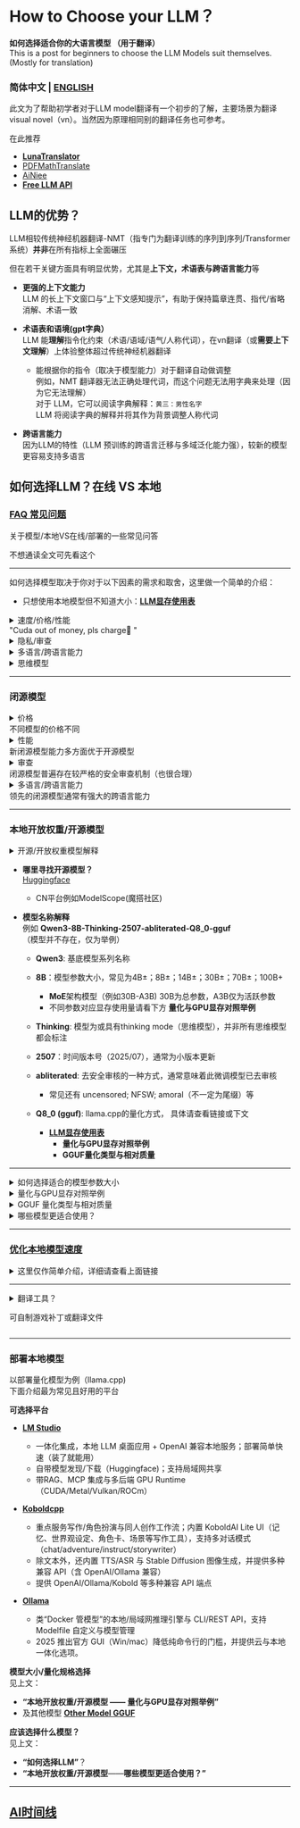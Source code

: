 # How to Choose your LLM？
**如何选择适合你的大语言模型 （用于翻译）**  </br>
This is a post for beginners to choose the LLM Models suit themselves. (Mostly for translation)

### 简体中文  | [ENGLISH](README_en.md)
此文为了帮助初学者对于LLM model翻译有一个初步的了解，主要场景为翻译visual novel（vn）。当然因为原理相同别的翻译任务也可参考。

在此推荐
- [**LunaTranslator**](https://github.com/HIllya51/LunaTranslator)
- [PDFMathTranslate](https://github.com/PDFMathTranslate/PDFMathTranslate-next)
- [AiNiee](https://github.com/NEKOparapa/AiNiee)
- [**Free LLM API**](Freellmapi.md)


## LLM的优势？
LLM相较传统神经机器翻译-NMT（指专门为翻译训练的序列到序列/Transformer 系统）**并非**在所有指标上全面碾压</br>

但在若干关键方面具有明显优势，尤其是**上下文，术语表与跨语言能力**等
- **更强的上下文能力**</br>
  LLM 的长上下文窗口与“上下文感知提示”，有助于保持篇章连贯、指代/省略消解、术语一致

- **术语表和语境(gpt字典）**</br>
  LLM 能**理解**指令化约束（术语/语域/语气/人称代词），在vn翻译（或**需要上下文理解**）上体验整体超过传统神经机器翻译
  - 能根据你的指令（取决于模型能力）对于翻译自动做调整 </br>
        例如，NMT 翻译器无法正确处理代词，而这个问题无法用字典来处理（因为它无法理解）</br>
        对于 LLM，它可以阅读字典解释：`黄三：男性名字` </br>
        LLM 将阅读字典的解释并将其作为背景调整人称代词</br>


- **跨语言能力**</br>
  因为LLM的特性（LLM 预训练的跨语言迁移与多域泛化能力强），较新的模型更容易支持多语言

## 如何选择LLM？在线 VS 本地
### [FAQ 常见问题](FAQ.md)

关于模型/本地VS在线/部署的一些常见问答

不想通读全文可先看这个

--------

如何选择模型取决于你对于以下因素的需求和取舍，这里做一个简单的介绍：</br>

- 只想使用本地模型但不知道大小：[**LLM显存使用表**](OtherModels_gguf.md)

<details>
  <summary>速度/价格/性能  </br>
  "Cuda out of money, pls charge💸 "</summary>   </br>
  
LLM可以分为
- **本地模型**
- **在线模型**
  - 在线模型又可分为**官方api**
  - **第三方托管api**
  
本地（托管）模型，顾名思义为用户用自己的电脑/服务器运行LLM

能运行多大参数的模型取决于 **显卡显存带宽/显存大小/算力**
  
- 无论是**本地模型**还是**在线api**，都有价格取舍的问题。</br>
  本地模型需要显卡，在线api需要按量付费，这些价格取决于模型参数大小和你使用的token数量</br>
更大的模型/更快的速度=更好的效果=更多的显存+更多的cuda core=更贵的api价格
  - 谷歌提供**免费层api**，且gemini 2.0flash通常强于70%开源小模型，但有额度限制 更大的模型=更多的限制</br>

- 如果没有8G及以上显卡（最低条件通常6G）（Mac为16G统一内存），**建议选择**[**Free API**](Freellmapi.md)
  - cn内也有类似第三方平台提供一定的免费token服务
  - 笔者没有使用过AMD AI Max+ 395系列，不确定其兼容性或性能
    - 其设计类似Mac统一内存，但带宽更小（相对M3)，算力不足以支撑128G

- 6G及以上显存显卡可选择本地部署大模型
    - 详细请看下文 **[本地开放权重/开源模型 ——量化与GPU显存对照举例]（https://github.com/CYBIRD-D/How-to-Choose-your-LLM-Model-for-translation#%E6%9C%AC%E5%9C%B0%E5%BC%80%E6%94%BE%E6%9D%83%E9%87%8D%E5%BC%80%E6%BA%90%E6%A8%A1%E5%9E%8B）**
      - **6G以下或其它VRAM**请额外查看 [**LLM显存使用表**](OtherModels_gguf.md)
        - 通常4B以下模型已难以保持翻译质量，8B为质量较好的甜点区 

 </details>

 <details>
  <summary>隐私/审查</summary>  

  -  **本地模型**：一般不用担心隐私泄露，都是在本地跑 </br>
    唯一的问题是审查（可选择特定**微调模型**避免）
    
  -  **google ai studio/免费层[API](Freellmapi.md)** 也不用担心隐私泄露，因为没有隐私（笑）。</br>
    谷歌明确free tier的数据会用于模型训练，没有关闭的选项。

  -  **付费api**：因为其性质暂时无法做到E2EE端到端加密，相对接近的TEE（CC-ON/机密计算）需看云服务商是否提供。</br>
     绝大多数服务商只做传输加密与存储加密，服务端可见明文。承诺保护你的数据并定时删除，且有关闭数据用于训练的选项。
      - **审查存在**.一般**越新的模型越严格**（模型本身安全审查更先进）, 但第三方托管通常较官方api更宽松
        - 部分服务商明确有上报协议
    
  - **第三方托管开源模型**：隐私条款由托管方服务商规定</br>
    因为可选模型缘故，用户可选择已经过微调的模型来避免模型审查（托管方/平台是否有审查 笔者不能确定）
</details>

 <details>
  <summary>多语言/跨语言能力</summary>  
   
  - 多语言能力取决于基础模型训练的语料/模型大小/训练技术能力
    
    - 特定的微调模型相比其基础模型会在特定领域进一步加强</br>
    
      - 例如[SakuraLLM](https://github.com/SakuraLLM/SakuraLLM) 针对通用日文语料与轻小说/Galgame等领域的中日语料上进行继续预训练与微调，中日翻译水平大幅增加，</br>
    但在其他领域和语系能力会显著下降，且失去基础模型（Qwen2.5）其余大部分功能，基本仅能用于翻译任务
        
        - 原因为针对性微调会导致训练语料在不同语言上的不均衡及模型容量/分词问题，基底模型多语言语料越少，模型越小，这种现象越明显
</details>

<details> 
  <summary>思维模型</summary>  
  
  - 思维模型（Thinking）因理解上下文语境和用户指令能力进一步加强</br>
    理论上在需要上下文关联的情况下（例如名字/人称）对于整篇文章的翻译会优于未开启时的结果（non-thinking mode）
    - 其文本质量同样取决于训练语料
  - 但思考时间较长，且思维链也需要消耗大量token，通常不适合实时快速翻译
  
</details>

---------

### 闭源模型

<details> 
  <summary>价格</br>
不同模型的价格不同</br>
  </summary>  
以gemini官方api 10USD使用量为例做一个快速的估算：

| 特性         | 2.5 Pro | 2.5 Flash | 2.5 Flash-Lite |
| :----------- | :-----: | :-------: | :--------: |
| 输入上限(或） | ~8M     | ~33.3M     |~100M      |
| 输出上限     | ~1M     |     ~4M    | ~25M       |
| 成本= 输入token* 单价+输出token*单价                |
1. 这里没有计算thinking token
2. 100token≈75 words(English)
3. 或者假设小型聊天式调用≈每次 1,000 个输入 token + 500 个输出 token.</br>
2.5 Pro：约 1,600 次调用</br>
  2.5 Flash：约 6,450 次调用</br>
  2.5 Flash-Lite 或 2.0 Flash：约 33,000 次调用</br>

> Google提供免费层（free tier）api   
> 但会受
> - 请求/分钟 (RPM)
> - Token/分钟 (TPM)
> - 请求/天 (RPD)  
> 等速率限制影响。每天配额按太平洋时间午夜重置


| 模型              | 官方 API 免费层额度（基准）        | AI Studio 内常见/悬停观察到的额度 |
|-------------------|-----------------------------------|--------------------------------|
| Gemini 2.5 Pro    | 5 RPM / 250k TPM / 100 RPD        | 未固定显示     |
| Gemini 2.5 Flash  | 10 RPM / 250k TPM / 250 RPD       | 常见 10 RPM / 500 RPD；2025-06 起部分场景降至 250 RPD |
| Gemini 2.5 Flash-Lite | 15 RPM / 250k TPM / 1000 RPD  | 常见 15 RPM / 500 RPD |
| Gemini 2.0 Flash  | 15 RPM / 1M TPM / 200 RPD         | 常见 15 RPM / 1500 RPD |
| Gemini 2.0 Flash-Lite | 30 RPM / 1M TPM / 200 RPD     | 常见 30 RPM / 1500 RPD |

\*AI Studio vs API：AI Studio页面的使用永久免费，但其界面内的限额与 API 文档表格不总是完全一致；Google 会不定期调整（例如 2.5 Flash 的 RPD 曾被观察到从 500 降到 250）
</details>
  
<details> 
  <summary>性能</br>  
新闭源模型能力多方面优于开源模型</summary>  
  
代表为（截至2025/08）
  - xai（grok 4）
  - Openai （GPT-5 Thinking)
  - Google (Gemini 2.5pro)
  - Anthropic (Claude 4)</br>
  同系列模型之间参数越大，能力越强 （gemini2.5 pro>flash>lite)

多项测评（benchmark）可在[Kaggle](https://www.kaggle.com/benchmarks)查看

</details>

<details> 
  <summary>审查</br>    
闭源模型普遍存在较严格的安全审查机制（也很合理）</summary> 


**审查机制由弱到强为**</br>
grok3/4(容易绕过）≤ claude 3.7 ≤ gemini 2.0 series < gemini 2.5 series < openai第三方api <<< openai(越新的模型越难绕过）
1. Gemini 2.5 free tier审查疑似更严重
2. 各模型网页/客户端Chat版本审核强于api
3. 第三方托管通常审查弱于官方api

</details>

<details>
  <summary>多语言/跨语言能力</br>   
领先的闭源模型通常有强大的跨语言能力</summary> 

| 模型 | 可核实数量 | 依据（范围） | 备注 |
|---|---:|---|---|
| **xAI Grok-3** | **27** | 官方清单（模型） | 厂商列出的文本语言列表。 |
| **xAI Grok-4** | — | — | **未披露**（无官方数据）。 |
| **OpenAI GPT-4** | **26** | 评测覆盖（翻译版 MMLU） | 评测含 26 种语言；评测≠能力上限。 |
| **OpenAI GPT-4o** | **超过GPT-4** | 官方宣称 |   |
| **OpenAI GPT-5** | — | — | **未披露**（无官方数据）。 |
| **Google Gemini 2.5 Pro** | **37** / **40+** | 开发者提示语言 / Web 应用 UI | 两套口径：开发者清单 37；Web 应用 UI 为 40+。 |
| **Anthropic Claude 3.7 / 4 / 4.1** | **15** / **11** | 官方评测覆盖 / 产品/UI 语言 | 评测：英语+14 种非英语（共 15）；UI 语言：11。 |
<details> 
  <summary> Grok3 </summary> 
  
> English（英语）、Spanish（西班牙语）、French（法语）、Afrikaans（南非荷兰语）、Arabic（阿拉伯语）、Bengali（孟加拉语）、Welsh（威尔士语）、German（德语）、Greek（希腊语）、Indonesian（印尼语）、Icelandic（冰岛语）、Italian（意大利语）、Japanese（日语）、Korean（韩语）、Latvian（拉脱维亚语）、Marathi（马拉地语）、Nepali（尼泊尔语）、Punjabi（旁遮普语）、Polish（波兰语）、Russian（俄语）、Swahili（斯瓦希里语）、Telugu（泰卢固语）、Thai（泰语）、Turkish（土耳其语）、Ukrainian（乌克兰语）、Urdu（乌尔都语）、Chinese（中文） </br>
  
 </details>

<details> 
  <summary> GPT-4 </summary> 
  
> English（英语）、Italian（意大利语）、Afrikaans（南非荷兰语）、Spanish（西班牙语）、German（德语）、French（法语）、Indonesian（印尼语）、Russian（俄语）、Polish（波兰语）、Ukrainian（乌克兰语）、Greek（希腊语）、Latvian（拉脱维亚语）、Mandarin（中文）、Arabic（阿拉伯语）、Turkish（土耳其语）、Japanese（日语）、Swahili（斯瓦希里语）、Welsh（威尔士语）、Korean（韩语）、Icelandic（冰岛语）、Bengali（孟加拉语）、Urdu（乌尔都语）、Nepali（尼泊尔语）、Thai（泰语）、Punjabi（旁遮普语）、Marathi（马拉地语）、Telugu（泰卢固语） </br>
</details>

<details> 
  <summary> Gemini </summary>  
  
> 阿拉伯语、孟加拉语、保加利亚语、中文（简体/繁体）、克罗地亚语、捷克语、丹麦语、荷兰语、英语、爱沙尼亚语、波斯语、芬兰语、法语、德语、希腊语、古吉拉特语、希伯来语、印地语、匈牙利语、印尼语、意大利语、日语、卡纳达语、韩语、拉脱维亚语、立陶宛语、马拉雅拉姆语、马拉地语、挪威语、波兰语、葡萄牙语、罗马尼亚语、俄语、塞尔维亚语、斯洛伐克语、斯洛文尼亚语、西班牙语、斯瓦希里语、瑞典语、泰米尔语、泰卢固语、泰语、土耳其语、乌克兰语、乌尔都语、越南语
</details>

<details> 
  <summary> Claude </summary> 
  
> English（英语，基线）、Spanish（西班牙语）、Portuguese（Brazil）（巴西葡萄牙语）、Italian（意大利语）、French（法语）、Indonesian（印尼语）、German（德语）、Arabic（阿拉伯语）、Chinese（Simplified）（简体中文）、Korean（韩语）、Japanese（日语）、Hindi（印地语）、Bengali（孟加拉语）、Swahili（斯瓦希里语）、Yoruba（约鲁巴语）
</details>

</details>

-------
### 本地开放权重/开源模型

<details> 
  <summary> 开源/开放权重模型解释 </summary> 
  
  - 目前开源模型一般指的是开放权重模型  </br>
  - **开放权重**：指模型权重（模型本身）发布，任何人可在一定协议下（例如MIT)使用，修改，微调，商业化等等</br>
  - **真正开源**：公布模型训练/推理代码及流程、模型结构、权重、训练数据来源且足以进行复现实验</br>

</details> 

- **哪里寻找开源模型？** </br>
[Huggingface](https://huggingface.co/)
  - CN平台例如ModelScope(魔搭社区)

- **模型名称解释** </br>
例如 **Qwen3-8B-Thinking-2507-abliterated-Q8_0-gguf** </br>
（模型并不存在，仅为举例）</br>

  - **Qwen3**: 基底模型系列名称
    
  - **8B**：模型参数大小，常见为4B±；8B±；14B±；30B±；70B±；100B+
    - **MoE**架构模型（例如30B-A3B) 30B为总参数，A3B仅为活跃参数
    - 不同参数对应显存使用量请看下方 **量化与GPU显存对照举例**
      
  - **Thinking**: 模型为或具有thinking mode（思维模型），并非所有思维模型都会标注
  
  - **2507**：时间版本号（2025/07），通常为小版本更新
  
  - **abliterated**: 去安全审核的一种方式，通常意味着此微调模型已去审核
    - 常见还有 uncensored; NFSW; amoral（不一定为尾缀）等
   
  - **Q8_0 (gguf)**: llama.cpp的量化方式， 具体请查看链接或下文
    - [**LLM显存使用表**](OtherModels_gguf.md)
      -  **量化与GPU显存对照举例**
      - **GGUF量化类型与相对质量**

--------

<details> 
  <summary> 如何选择适合的模型参数大小 </summary> 
  
  - 通常需GPU显存 ≥ 模型文件大小 + 上下文占用
  
  - 模型规模×数据×算力越大，通常效果越好(scaling law)
    - 例如Qwen3-4B<Qwen3-8B<Qwen3-14B<Qwen3-32B
  
  - 通常开源模型规模分布：4B±；8B±；14B±；32B±；70B±；100B+
    - 小于4B的模型往往翻译质量不佳，可在Huggingface自行寻找微调版测试
      - 在此可查看其他不同大小模型例子 | [**LLM显存使用表**](OtherModels_gguf.md) 
    - Moe架构模型以**总参数**为准
  
> 说明：推荐显存为“模型文件大小 + 1k余量”的保守估算；更长上下文或将 KV cache 放入显存时需要更多 VRAM。</br>

> 爆显存（即超过显存大小导致占用内存）会大幅降低速度（统一内存架构除外） </br>

> 理论上模型参数越大，翻译质量越高；不同系列难以对比

</details>

<details> 
  <summary> 量化与GPU显存对照举例 </summary> 
  
以Qwen3 GGUF 量化尺寸与推荐显存为例（llama.cpp）</br>
这里仅讨论支持llama.cpp的GGUF模型（可由ollama/LM studio等平台布置）（MLX类似）</br>

#### Qwen3-8B（GGUF）

| 量化 | 模型文件大小 | 推荐显存（仅权重+余量） |
|---|---:|---:|
| Q4_K_M | 5.03 GB | ≥ 6 GB |
| Q5_0 | 5.72 GB | ≥ 7/8 GB |
| Q5_K_M | 5.85 GB | ≥ 7/8 GB |
| Q6_K | 6.73 GB | ≥ 8 GB |
| Q8_0 | 8.71 GB | ≥ 10 GB |

#### Qwen3-14B（GGUF）

| 量化 | 模型文件大小 | 推荐显存（仅权重+余量） |
|---|---:|---:|
| Q4_K_M | 9.00 GB | ≥ 11/12 GB |
| Q5_0 | 10.3 GB | ≥ 12 GB |
| Q5_K_M | 10.5 GB | ≥ 12 GB |
| Q6_K | 12.1 GB | ≥ 14/16 GB |
| Q8_0 | 15.7 GB | ≥ 18/20 GB |

在此可查看其他不同大小模型例子 | [**LLM显存使用表**](OtherModels_gguf.md)  
\* *Apple Mac(M1版本及以上）统一内存为RAM+VRAM，扣除6~8G系统&程序需求剩余可近似看为显存（多数优化方式需更多内存）。*</br>
\* *MOE（混合专家）例如Qwen3-30b-A3b：其总参数大小为30b, 需全部装入显存，A3b只为活跃参数</br>
</details>

<details> 
  <summary> GGUF 量化类型与相对质量 </summary> 

> 注：质量为**相对 FP16 的总体逼近**与社区常用基准（如困惑度/客观评测）综合判断的**经验级**分档；
> 同一量化在不同模型/任务上可能有差异。
> `_K` 为更先进的 K 类量化；`_S/_M` 为不同“混合策略”，一般 `_M` 质量高于 `_S`。

| 量化类型 | 理论 bpw* | 相对质量（对比 FP16） | 典型使用场景 / 建议 | 备注 |
|---|---:|---|---|---|
| **Q8_0** | ≈ 8.0 | 最高（接近 FP16） | VRAM 充足、要尽量贴近原精度或做严谨评测 | 属于“旧法（legacy）”，但质量最高的量化档，相较FP16基本没有质量下降 |
| **Q6_K** | 6.5625 | 很高（接近 Q8_0） | 追求高质量且希望显存更省 | K-Quant，质量/体积效率优于同位数的旧法 |
| **Q5_K_M** | 5.5 | 较高 | 5-bit 档的通用首选；综合部署的“甜点位” | `_M` 较 `_S` 更注重质量 |
| **Q5_0** | ≈ 5.0 | 中等—较高 | 仅在兼容旧工作流时考虑(相对更高量化） | 旧法，质量通常逊于 Q5_K_ |
| **Q4_K_M** | 4.5 | 中等（**4-bit 中**质量最佳之一） | 显存较紧张但仍需可用质量；常见平衡点 | 社区普遍认为 **4-bit**内首选|
| **Q4_K_S** | ≈ 4.5 | 中等偏下（低于 `_M`） | 更追求速度/更小体积时的 4-bit 选项 | `_S` 为更激进混合，质量略降 |
| **Q4_0** | ≈ 4.0 | 中等—较低 | 仅做兼容/对比用途 | 旧法（legacy），质量较低，通常不再推荐* |
| **Q3_K_M** | 3.4375 | 较低 | 极限内存或边缘设备权衡 | 质量明显劣化，不推荐 |

具体技术文章 https://gist.github.com/Artefact2/b5f810600771265fc1e39442288e8ec9

\* *bpw（bits per weight）为官方/文档给出的近似或精确数值；部分旧法（如 Q4_0/Q5_0）不明确给出额外开销，表中以“≈”表示。*</br>
\* *特殊情况：Gemma 3 12B Instruct QAT 虽为q4_0量化，但量化感知训练（Quantization-Aware Training, QAT）使其质量和速度远超q4档位</br> 
</details>

</details>

<details> 
  <summary> 哪些模型更适合使用？ </summary> 

  - **大多数情况下，越新越好**： 新模型通常意味着新训练技术/更多语料，在多语言方面一般更强。
    - 也存在模型越新，审查技术越严格的情况（热门模型一般会有第三方去审核微调） </br><br>
  - **模型参数越大越好**： 在你的**显存可支持范围内**，参数越大越好
    - 不同参数 但 不同量化 之间对比？
      仅针对翻译任务而言，**Q5_K_M/Q6** 及以上级别量化不会有明显质量损失，所以 Qwen3-8B-Q8_0/FP16 < Qwen3-14B-Q5_K_M
      - **QAT** （Quantization-Aware Training），例如Gemma 3 12B Instruct QAT q4其质量和速度一般超过传统q4量化<br>
    - 针对翻译和指令遵循一般无需**Q8**精度，**Q5_K_M/Q6**及以上基本无质量损失。
      - Q4 （4bit）档位一般可感知到**明显质量下滑**（除QAT外）<br><br>
  - **语言微调**：大部分模型对于**英文**支持最好（英文数据最多），别的语言质量则取决于训练数据数量与质量/训练方式与技术。</br>
    - CN模型因基底同样依赖中文（中文数据也多），会导致语言输出方面可能夹带中文
    
    社区微调模型（例如尾缀带-JP）一般是用日语数据进行微调，会显著加强EN-JP能力，但针对性微调通常会削弱其他所有语言的能力
    因其训练语料在不同语言上的不均衡及模型容量/分词问题; 基底模型多语言语料越少，模型越小，这种现象越明显<br><br>
    
  - **无审查**：如果你需要翻译的内容会被模型安全审核，则需要找无审查模型。</br>
    例如：
    - Qwen3-8B-abliterated
    - gemma-3-27b-it-abliterated
    - Llama-3-70b-Uncensored
    - Dhanishtha-nsfw
    - amoral-gemma3-12B </br>   
    其中abliterated; uncensored; NSFW; amoral等都代表去安全审核微调，其他还有意义相近的诸如evil等</br>
    取决于技术和能力，这些模型可能会有质量下降</br>

</details>

-----------
    
### [优化本地模型速度](Model_Speed.md) </br>
<details> 
  <summary>这里仅作简单介绍，详细请查看上面链接  </summary>   </br>
    
以LM STUDIO为例
<p align="center">
  <img src="./LM%20STUDIO.png" width="800" alt="LM Studio 截图">
</p>

1. **Context Length（上下文长度）** </br>
设定一次推理中模型可“记住/处理”的最大 token 数（包含提示词与模型生成的回复本身）。数值越大，能处理的长文本越多，但显著增加显存/内存与计算开销，超过模型训练或实现允许的最大窗口还可能导致输出异常。<br><br>
2. **GPU Offload（GPU 分层卸载）** </br>
指定将多少层网络权重与计算卸载到 GPU 上执行（llama.cpp 对应 n_gpu_layers/-ngl；设为 -1 或远大于层数通常意味着尽量全卸载）。更多层在 GPU 上可显著提升吞吐，但受显存限制；不足部分仍会在 CPU 上跑<br><br>
3. **CPU Thread Pool Size（CPU 线程池大小）** </br>
控制推理时使用的 CPU 线程数（llama.cpp 参数 n_threads）。线程数越高不一定线性提速，通常接近物理核数或系统建议值即可；很多封装默认取系统 CPU 数的一半到全部。<br><br>
4. **Evaluation Batch Size（评估批大小 / n_batch）** </br>
预填充阶段一次并行送入模型的 token 数。批越大，通常吞吐更高但占用内存/显存也更大；结果与语义不会因批大小改变，只影响速度与资源占用。<br><br>
5. **RoPE Frequency Base（RoPE 频率基数）** </br>
调整旋转位置编码（RoPE）的基频。该进阶参数影响模型如何编码位置信息；适当调大常用于尝试在更长上下文下保持稳定性（具体极限取决于模型/实现）。<br><br>
6. **RoPE Frequency Scale（RoPE 频率缩放）** </br>
RoPE 的缩放因子；改变位置编码的“粒度”，常与上项配合，用于扩展有效上下文或做长上下文实验。<br><br>
7. **Offload KV Cache to GPU Memory（将 KV 缓存卸载到 GPU）** </br>
把注意力的 K/V 缓存及相关 KQV 运算放到 GPU/显存中，可降低 CPU/RAM 压力并提升上下文的速度；是否可用取决于后端与硬件。<br><br>
8. **Keep Model in Memory（将模型常驻内存）** </br>
使已加载的模型不被自动移出系统内存，换取更快的再次调用与交互体验；代价是占用更多 RAM。<br><br>
9. **Try mmap()（尝试内存映射）** </br>
通过内存映射从磁盘“按需”映射权重，通常能加快加载并减少常驻内存占用；但当模型大于可用 RAM 时可能产生频繁页换而降速。LM Studio 提供该开关；llama.cpp 默认使用 mmap，可按需要禁用。<br><br>
10. **Seed（随机种子）** </br>
控制采样中的随机性以便复现实验结果；设定固定值可让同一提示在同参数下产生一致输出。<br><br>
11. **Flash Attention（实验性/可选）** </br>
一种对注意力计算的高效实现，通过重排计算与分块把大量显存读写转化为片上缓存操作，从而显著降低内存占用并加速长序列推理；llama.cpp/部分后端提供 --flash-attn 开关，具体可用性取决于模型与硬件。<br><br>
12. **K Cache Quantization Type（K 缓存量化类型，实验性）** </br>
选择注意力中 K（Key）缓存的存储精度/量化格式（对应实现里的 type_k/ggml 类型）。量化 KV 缓存可明显降低内存/显存占用以换取极小精度损失或在部分场景带来速度收益；可用格式与稳定性依实现与硬件而异。<br><br>
13. **V Cache Quantization Type（V 缓存量化类型，实验性）** </br>
同上，但作用于 V（Value）缓存（实现字段 type_v）。与 K 缓存配合量化常用于长上下文或小显存卡以扩大可用窗口/降低占用。<br><br>
14. **Speculative Decoding（推测/投机解码）** | [**LM STUDIO官方介绍**](https://lmstudio.ai/blog/lmstudio-v0.3.10) </br>
Speculative Decoding（推测/投机解码）用一个更小更快的“草稿模型”先并行起草一串候选 token，再让更大的“主模型”快速验证并只接受那些与它本来会生成的结果一致的 token，从而在不牺牲输出分布/质量的前提下提升生成速度.
> 一般情况下RoPE；kv cache可保持默认状态，部分模型容易出错。

</details>   

---------

<details> 
  <summary> 翻译工具？ </br>
  
可自制游戏补丁或翻译文件</summary> 

  - [LunaTranslator](https://github.com/HIllya51/LunaTranslator) —— 面向视觉小说/galgame 的一体化翻译器。支持文本抓取（HOOK/OCR/剪贴板/语音识别/文件翻译）、多种在线/本地翻译引擎、预翻译与缓存、Python 扩展；并提供 TTS 合成、日语分词与假名注音、词典查词（MDICT/在线）、Anki 生词卡、加载 Yomitan 等插件。

  - [AiNiee](https://github.com/NEKOparapa/AiNiee) —— 一键式 AI 长文本翻译工具。适配常见游戏文本工作流（MTool、Ren’Py、Translator++ 等）与多格式（i18next、EPUB/TXT、SRT/VTT/LRC、Word/PDF/Markdown）；支持自动识别文件与语种、上下文一致性与术语表、AI 润色/排版/术语提取，在线与本地模型接口可配置。

  - [LinguaGacha](https://github.com/neavo/LinguaGacha) —— “开箱即用、几乎零配置”的多语言文本翻译器。支持字幕/电子书/游戏文本等类型，兼容多家在线或本地模型（如 Claude / ChatGPT 等），强调高速度与格式/代码样式保留；多数 WOLF/Ren’Py/RPGMaker/Kirikiri 游戏可即翻即玩，并提供命令行模式与使用教程。

  - [BallonsTranslator](https://github.com/dmMaze/BallonsTranslator) —— 面向漫画/条漫的深度学习辅助翻译与排版工具。支持一键机翻、所见即所得的文本编辑（查找替换、批量样式）、图像编辑与修复（掩膜/修复画笔）、OCR 文本检测；可用 Windows 打包版或 Python 源码运行，兼容多种机翻/LLM 与离线模型。

</details>    

-----------
### 部署本地模型
以部署量化模型为例（llama.cpp) </br>
下面介绍最为常见且好用的平台


**可选择平台** 
- [**LM Studio**](https://lmstudio.ai/)  </br>
  - 一体化集成，本地 LLM 桌面应用 + OpenAI 兼容本地服务；部署简单快速（装了就能用） </br>
  - 自带模型发现/下载（Huggingface)；支持局域网共享</br>
  - 带RAG、MCP 集成与多后端 GPU Runtime（CUDA/Metal/Vulkan/ROCm） </br>


- [**Koboldcpp**](https://github.com/LostRuins/koboldcpp)  </br>
  - 重点服务写作/角色扮演与同人创作工作流；内置 KoboldAI Lite UI（记忆、世界观设定、角色卡、场景等写作工具），支持多对话模式（chat/adventure/instruct/storywriter）</br>
  - 除文本外，还内置 TTS/ASR 与 Stable Diffusion 图像生成，并提供多种兼容 API（含 OpenAI/Ollama 兼容）</br>
  - 提供 OpenAI/Ollama/Kobold 等多种兼容 API 端点</br>

- [**Ollama**](https://ollama.com/) </br>
  - 类“Docker 管模型”的本地/局域网推理引擎与 CLI/REST API，支持 Modelfile 自定义与模型管理</br>
  - 2025 推出官方 GUI（Win/mac）降低纯命令行的门槛，并提供云与本地一体化选项。



**模型大小/量化规格选择**  </br>
见上文： 
- **“本地开放权重/开源模型 —— 量化与GPU显存对照举例”**
- 及其他模型 [**Other Model GGUF**](OtherModels_gguf.md) 


 **应该选择什么模型？** </br>
 见上文： 
 - **“如何选择LLM”**？
 - **“本地开放权重/开源模型**——**哪些模型更适合使用？”** </br>
 
----------
## [AI时间线](https://github.com/CYBIRD-D/How-to-Choose-your-LLM-Model-for-translation/blob/main/TIMELINE%201.jpg)
